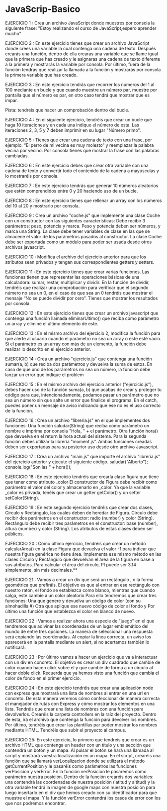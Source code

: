# JavaScrip-Basico

EJERCICIO 1 : Crea un archivo JavaScript donde muestres por consola la siguiente frase: "Estoy realizando el curso de
JavaScript,espero aprender mucho"

EJERCICIO 2 : En este ejercicio tienes que crear un archivo JavaScript donde crees una variable la cual contenga una cadena de texto.
  Después crearás una función, dentro de ella crearas una variable que se llame igual que la primera que has creado y le asignaras una cadena de texto diferente                  a la primera y mostrarás la variable por consola.
  Por último, fuera de la función tendrás que realizar la llamada a la función y mostrarás por consola la primera variable que has creado.

EJERCICIO 3 : En este ejercicio tendrás que recorrer los números del 1 al 100 mediante un bucle y que cuando muestre un número par, muestre por pantalla que el número es par, en otro caso tendrá que mostrar que es impar.

  Pista: tendréis que hacer un comprobación dentro del bucle.

EJERCICIO 4 : En el siguiente ejercicio, tendréis que crear un bucle que haga 10 iteraciones y en cada una indique el número de esta.
    Las iteraciones 2, 3, 5 y 7 deben imprimir en su lugar "Número primo".
    
EJERCICIO 5 : Tienes que crear una cadena de texto con una frase, por ejemplo: “El perro de mi vecina es muy molesto” y reemplazar la palabra vecina por vecino. Por consola tienes que mostrar la frase con las palabras cambiadas.

EJERCICIO 6 : En este ejercicio debes que crear otra variable con una cadena de texto y convertir todo el contenido de la cadena a mayúsculas y lo mostraréis por consola.

EJERCICIO 7 : En este ejercicio tendrás que generar 10 números aleatorios que estén comprendidos entre 0 y 20 haciendo uso de un bucle.

EJERCICIO 8 : En este ejercicio tienes que rellenar un array con los números del 10 al 20 y mostrarlo por consola.

EJERCICIO 9 : Crea un archivo "coche.js" que implemente una clase Coche con un constructor con las siguientes características:
    Debe recibir 3 parámetros: peso, potencia y marca.
    Peso y potencia deben ser números, y marca una String.
    La clase debe tener variables de clase en las que se almacene el valor de los parámetros pasados al constructor.
    La clase Coche debe ser exportada como un módulo para poder ser usada desde otros archivos javascript.

EJERCICIO 10 : Modifica el archivo del ejercicio anterior para que los atributos sean privados y tengan sus correspondientes getters y setters.

EJERCICIO 11 : En este ejercicio tienes que crear varias funciones. Las funciones tienen que representar las operaciones básicas de una calculadora: sumar,           restar, multiplicar y dividir.
 En la función de dividir, tendréis que realizar una comprobación para verificar que el segundo número no sea un 0, en el caso de que sea un 0 tendréis que mostrar el mensaje “No se puede dividir por cero”.
 Tienes que mostrar los resultados por consola.
 
EJERCICIO 12 : En este ejercicio tienes que crear un archivo javascript que contenga una función llamada eliminarUltimo() que reciba como parámetro un array y elimine el último elemento de este.
 
EJERCICIO 13 : En el mismo archivo del ejercicio 2, modifica la función para que alerte al usuario cuando el parámetro no sea un array o este esté vacío.
 Si el parámetro es un array con más de un elemento, la función debe realizar lo descrito en el ejercicio anterior.

EJERCICIO 14 : Crea un archivo "ejercicio.js" que contenga una función sumar(a, b) que reciba dos parámetros y devuelva la suma de estos.
 En caso de que uno de los parámetros no sea un número, la función debe lanzar un error que indique el problem

EJERCICIO 15 : En el mismo archivo del ejercicio anterior ("ejercicio.js"), debes hacer uso de la función suma(a, b) que acabas de crear y proteger tu código para que, intencionadamente, podamos pasar un parámetro que no sea un número sin que salte un error que finalice el programa.
 En el catch, puedes poner un mensaje de aviso indicando que ese no es el uso correcto de la función.
 
 EJERCICIO 16 : Crea un archivo "libreria.js" en el que implementes dos funciones:
Una función saludar(String) que reciba como parámetro un nombre e imprima por consola "Hola, " + el parámetro.
Otra función hora() que devuelva en el return la hora actual del sistema.
Para la segunda función debes utilizar la librería "moment.js". Ambas funciones creadas deben ser exportadas para su posterior uso desde otro archivo Javascript.

 EJERCICIO 17 : Crea un archivo "main.js" que importe el archivo "libreria.js" del ejercicio anterior y ejecute el siguiente código.
 saludar("Alberto"); console.log("Son las " + hora());
 
 EJERCICIO 18 : 
En este ejercicio tendréis que crearla clase figura que tiene que tener como atributo _color
 El constructor de Figura debe recibir como parámetro el valor del color y almacenarlo en _color.
 Ya que la variable _color es privada, tenéis que crear un getter getColor() y un setter setColor(String).
 
 EJERCICIO 19 : En este segundo ejercicio tendréis que crear dos clases, Circulo y Rectángulo, las cuales deben de heredar de Figura.
 Circulo debe recibir dos parámetros en el constructor: radio (number) y color (String).
 Rectángulo debe recibir tres parámetros en el constructor: base (number), altura (number) y color (String).
 Los atributos de estas clases deben ser públicos.
 
 EJERCICIO 20 : 
Como último ejercicio, tendréis que crear un método calcularArea() en la clase Figura que devuelva el valor -1 para indicar que nuestra figura genérica no tiene área.
 Implementa ese mismo método en las clases Circulo y Rectángulo que devuelvan el área de la figura en base a sus atributos.
 Para calcular el área del círculo, PI puede ser 3.14 simplemente, sin más decimales.**
 
 EJERCICIO 21 : Vamos a crear un div que será un rectángulo , o la forma geométrica que prefiráis.
 El objetivo es que al entrar en ese rectángulo con nuestro ratón, el fondo se establezca como blanco, mientras que cuando salga, este cambie a un color aleatorio
Para ello tendremos que crear tres funciones:
Una que genere y devuelva un código de color (con su almohadilla #)
Otra que aplique ese nuevo código de color al fondo y
Por último una función que establezca el color en blanco de nuevo.
 
EJERCICIO 22 :
Vamos a realizar ahora una especie de "juego" en el que tendremos que adivinar las coordenadas de un lugar emblemático del mundo de entre tres opciones. La manera de seleccionar una respuesta será copiando las coordenadas.
Al copiar la línea correcta, un aviso los aparecerá en la pantalla mediante un alert, si no acertamos también lo notificará.
 
EJERCICIO 23 : Por último vamos a hacer un ejercicio que va a interactuar con un div en concreto.
El objetivo es crear un div cuadrado que cambie de color cuando hacen click sobre el y que cambie de forma a un círculo al hacer doble click.
Recuerda que ya hemos visto una función que cambia el color de fondo en el primer ejercicio.

EJERCICIO 24 : En este ejercicio tendréis que crear una aplicación node con express que mostrará una lista de nombres al entrar en una url en concreto.
De esta manera veremos cómo confeccionar de manera correcta el manejador de rutas con Express y cómo mostrar los elementos en una lista.
Tendréis que crear una lista de nombres con una función para devolverlos. Crearéis la carpeta controllers en la raíz del proyecto. Dentro de esta, irá el archivo que contenga la función para devolver los nombres.
Por último, tendréis que crear las plantillas par poder mostrar los nombres mediante HTML.
Tendréis que subir el proyecto al campus.

EJERCICIO 25: En este ejercicio, lo primero que tendréis que crear es un archivo HTML que contenga un header con un título y una sección que contendrá un botón y un mapa. Al pulsar el botón se hará una llamada al script y mostrará vuestra localización en un mapa.
En el script, crearéis una función que se llamará verLocalizacion donde se utilizará el método getCurrentPosition y le pasaréis como parámetros las funciones verPosicion y verError.
En la función verPosicion le pasaremos como parámetro nuestra posición.
Dentro de la función crearéis dos variables: una contendrá las coordenadas de nuestra posición (latitud y altitud) y la otra variable tendrá la imagen de google maps con nuestra posición para luego insertarlo en el div que hemos creado con su identificador para que muestre el mapa.
Y la función verError contendrá los casos de error con los que nos podremos encontrar.

